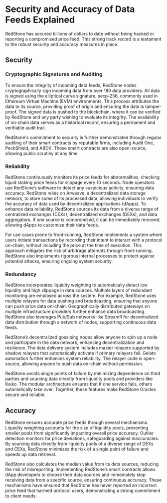 # Security and Accuracy of Data Feeds Explained
RedStone has secured billions of dollars to date without being hacked or reporting a compromised price feed. This strong track record is a testament to the robust security and accuracy measures in place.

## Security 

### Cryptographic Signatures and Auditing

To ensure the integrity of incoming data feeds, RedStone nodes cryptographically sign incoming data from over 180 data providers. All data is signed using the elliptical curve signature, secp-256, commonly used in Ethereum Virtual Machine (EVM) environments. This process attributes the data to its source, providing proof of origin and ensuring the data is tamper-proof. The signed data is pushed to the blockchain, where it can be verified by RedStone and any party wishing to evaluate its integrity. The availability of on-chain data serves as a historical record, ensuring a permanent and verifiable audit trail.

RedStone's commitment to security is further demonstrated through regular auditing of their smart contracts by reputable firms, including Audit One, PeckShield, and ABDK. These smart contracts are also open-source, allowing public scrutiny at any time.

### Reliability

RedStone continuously monitors its price feeds for abnormalities, checking liquid staking price feeds for slippage every 10 seconds. Node operators use RedStone’s software to detect any suspicious activity, ensuring data accuracy. RedStone relies on Arweave, a decentralized data storage network, to store some of its processed data, allowing individuals to verify the accuracy of data used by decentralized applications (dApps). To enhance data reliability, RedStone sources its data from a diverse range of centralized exchanges (CEXs), decentralized exchanges (DEXs), and data aggregators. If one source is compromised, it can be immediately removed, allowing dApps to customize their data feeds.

For use cases prone to front-running, RedStone implements a system where users initiate transactions by recording their intent to interact with a protocol on-chain, without including the price at the time of execution. This approach mitigates the risk of arbitrage attempts through front-running. RedStone also implements rigorous internal processes to protect against potential attacks, ensuring ongoing system security.

### Redundancy

RedStone incorporates liquidity weighting to automatically detect low liquidity and high slippage in data sources. Multiple layers of redundant monitoring are employed across the system. For example, RedStone uses multiple relayers for data pushing and broadcasting, ensuring that anyone can push price data on-chain. Geographically distributed gateways on multiple infrastructure providers further enhance data broadcasting. RedStone also leverages Pub/Sub networks like StreamR for decentralized data distribution through a network of nodes, supporting continuous data feeds.

RedStone’s decentralized gossiping nodes allow anyone to spin up a node and participate in the data network, enhancing decentralization and resilience. The data delivery system includes master relayers supported by shadow relayers that automatically activate if primary relayers fail. Gelato automation further enhances system reliability. The relayer code is open-source, allowing anyone to push data on-chain without permission.

RedStone avoids single points of failure by minimizing dependence on third parties and sourcing data directly from liquidity pools and providers like Kaiko. The modular architecture ensures that if one service fails, others automatically take over. Together, these features make RedStone Oracles secure and reliable.

## Accuracy

RedStone ensures accurate price feeds through several mechanisms. Liquidity weighting accounts for the size of liquidity pools, preventing smaller pools from significantly impacting overall price accuracy. Outlier detection monitors for price deviations, safeguarding against inaccuracies. By sourcing data directly from liquidity pools of a diverse range of DEXs and CEXs, RedStone minimizes the risk of a single point of failure and speeds up data retrieval.

RedStone also calculates the median value from its data sources, reducing the risk of misreporting. Implementing RedStone’s smart contracts allows dApp developers to choose their data sources and immediately stop receiving data from a specific source, ensuring continuous accuracy. These mechanisms have ensured that RedStone has never reported an incorrect price feed that harmed protocol users, demonstrating a strong commitment to client needs.

